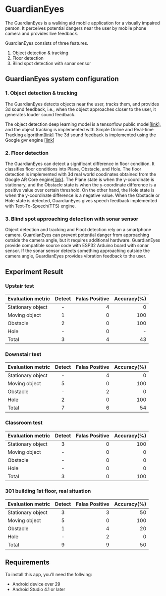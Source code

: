 # GuardianEyes

The GuardianEyes is a walking aid mobile application for a visually impaired person.
It perceives potential dangers near the user by mobile phone camera and provides live feedback.

GuardianEyes consists of three features.
1. Object detection & tracking
2. Floor detection
3. Blind spot detection with sonar sensor

## GuardianEyes system configuration
### 1. Object detection & tracking
The GuardianEyes detects objects near the user, tracks them, and provides 3d sound feedback, i.e., when the object approaches closer to the user, it generates louder sound feedback.

The object detection deep learning model is a tensorflow public model[[link]](https://tfhub.dev/tensorflow/lite-model/ssd_mobilenet_v1/1/metadata/2), and the object tracking is implemented with Simple Online and Real-time Tracking algorithm[[link]](https://arxiv.org/pdf/1602.00763.pdf)
The 3d sound feedback is implemented using the Google gvr engine [[link]](https://developers.google.com/vr/reference/android/com/google/vr/sdk/audio/GvrAudioEngine)

### 2. Floor detection
The GuardianEyes can detect a significant difference in floor condition. It classifies floor conditions into Plane, Obstacle, and Hole. 
The floor detection is implemented with 3d real world coodinates obtained from the Google AR Core engine[[link]](https://developers.google.com/ar). 
The Plane state is when the y-coordinate is stationary, and the Obstacle state is when the y-coordinate difference is a positive value over certain threshold. On the other hand, the Hole state is when the y-coordinate difference is a negative value.
When the Obstacle or Hole state is detected, GuardianEyes gives speech feedback implemented with Text-To-Speech(TTS) engine. 

### 3. Blind spot approaching detection with sonar sensor
Object detection and tracking and Floot detection rely on a smartphone camera. GuardianEyes can prevent potential danger from approaching outside the camera angle, but it requires additional hardware. GuardianEyes provide compatible source code with ESP32 Arduino board with sonar sensor. If the sonar sensor detects something approaching outside the camera angle, GuardianEyes provides vibration feedback to the user. 

## Experiment Result
### Upstair test
| Evaluation metric  | Detect | Falas Positive | Accuracy(%)|
| :------------ |:---------------:| -----:|------:|
| Stationary object      | - | 4 |0|
| Moving object| 1        |   0 |100|
| Obstacle | 2        |    0 |100|
| Hole | -        |    0 |-|
| Total | 3        |   4 |43|

### Downstair test
| Evaluation metric  | Detect | Falas Positive | Accuracy(%)|
| :------------ |:---------------:| -----:|------:|
| Stationary object      | - | 4 |0|
| Moving object| 5        |   0 |100|
| Obstacle | -       |    2 |0|
| Hole | 2        |    0 |100|
| Total | 7        |   6 |54|

### Classroom test
| Evaluation metric  | Detect | Falas Positive | Accuracy(%)|
| :------------ |:---------------:| -----:|------:|
| Stationary object      | 3 | 0 |100|
| Moving object| -        |   0 |0|
| Obstacle | -        |    0 |0|
| Hole | -        |    0 |0|
| Total | 3        |   0 |100|

### 301 building 1st floor, real situation
| Evaluation metric  | Detect | Falas Positive | Accuracy(%)|
| :------------ |:---------------:| -----:|------:|
| Stationary object      | 3 | 3 |50|
| Moving object| 5      |   0 |100|
| Obstacle | 1       |    4 |20|
| Hole | -        |    2 |0|
| Total | 9      |  9 |50|

## Requirements
To install this app, you'll need the follwing:
- Android device over 29
- Android Studio 4.1 or later
